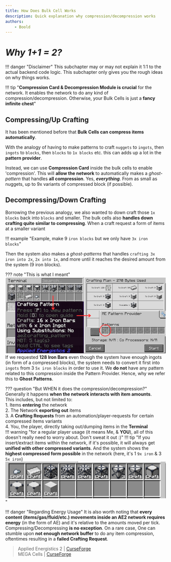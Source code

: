 ```yaml
---
title: How Does Bulk Cell Works
description: Quick explanation why compression/decompression works
authors: 
    - Boold
---
```


# *Why 1+1 = 2?*

!!! danger "Disclaimer"
    This subchapter may or may not explain it 1:1 to the actual backend code logic. This subchapter only gives you the rough ideas on why things works.

!!! tip "**Compression Card & Decompression Module is crucial** for the network. It enables the network to do any kind of compression/decompression. Otherwise, your Bulk Cells is just a **fancy infinite chest**"


## Compressing/Up Crafting

It has been mentioned before that **Bulk Cells can compress items automatically**.  

With the analogy of having to make patterns to craft ``nuggets`` to ``ingots``, then ``ingots`` to ``blocks``, then ``blocks`` to ``1x blocks`` etc. this can adds up a lot in the **pattern provider**.  

Instead, we can use **Compression Card** inside the bulk cells to enable 'compression'. This will **allow the network** to automatically makes a *ghost-pattern* that handles **all compression**. Yes, ***everything***. From as small as nuggets, up to 9x variants of compressed block (if possible).

## Decompressing/Down Crafting
Borrowing the previous analogy, we also wanted to down craft those ``1x blocks`` back into ``blocks`` and smaller. The bulk cells also **handles down crafting quite similar to compressing**. When a craft request a form of items at a smaller variant 

!!! example "Example, make 9 ``iron blocks`` but we only have ``3x iron blocks``"

Then the system also makes a *ghost-patterns* that handles ``crafting 3x iron into 2x``, ``2x into 1x``, and more until it reaches the desired amount from the system (9 iron blocks).

??? note "This is what I meant"
    ![](img-bulk/booldExampleGhost.png)  
    If we requested **128 Iron Bars** even though the system have enough ingots (in form of a compressed blocks), the system needs to convert it first into ``ingots`` from 3 ``5x iron blocks`` in order to use it. We **do not** have any pattern related to this compression inside the Pattern Provider. Hence, why we refer this to **Ghost Patterns**.

??? question "But WHEN it does the compression/decompression?"
    Generally it happens **when the network interacts with item amounts**.  
    This includes, but not limited to:  
    1. Items **entering** the network  
    2. The Network **exporting out** items  
    3. A **Crafting Requests** from an automation/player-requests for certain compressed items variants  
    4. You, the player, directly taking out/dumping items in the **Terminal**  
    !!! warning "for a regular player usage (it means Me, & **YOU**), all of this doesn't really need to worry about. Don't sweat it out :)"
    !!! tip "If you insert/extract items within the network, if it's possible, it will always get **unified with other compressed variants**. And the system shows the **highest compressed form possible** in the network (here, it's 1 ``9x iron`` & 3 ``5x iron``) ![](img-bulk/booldCompressedStoring.png)"

!!! danger "Regarding Energy Usage"
    It is also worth noting that **every content (items/gas/fluid/etc.) movements inside an AE2 network requires energy** (in the form of AE) and it's relative to the amounts moved per tick. Compressing/Decompressing **is no exception**. On a rare case, One can stumble upon **not enough network buffer** to do any item compression, oftentimes resulting in a **failed Crafting Request**.

> Applied Energistics 2 | [CurseForge](https://legacy.curseforge.com/minecraft/mc-mods/applied-energistics-2)  
> MEGA Cells | [CurseForge](https://legacy.curseforge.com/minecraft/mc-mods/mega-cells)  